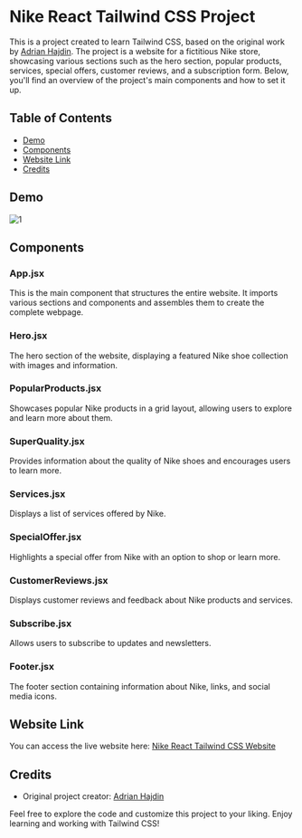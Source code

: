 # Nike React Tailwind CSS Project

This is a project created to learn Tailwind CSS, based on the original work by [Adrian Hajdin](https://github.com/adrianhajdin). The project is a website for a fictitious Nike store, showcasing various sections such as the hero section, popular products, services, special offers, customer reviews, and a subscription form. Below, you'll find an overview of the project's main components and how to set it up.

## Table of Contents

- [Demo](#demo)
- [Components](#components)
- [Website Link](#website-link)
- [Credits](#credits)

## Demo

![1](https://github.com/yusup-rd/nike-tailwind/assets/71926209/4eac3aca-46db-416d-b0ac-5ac11dbafd1e)

## Components

### App.jsx

This is the main component that structures the entire website. It imports various sections and components and assembles them to create the complete webpage.

### Hero.jsx

The hero section of the website, displaying a featured Nike shoe collection with images and information.

### PopularProducts.jsx

Showcases popular Nike products in a grid layout, allowing users to explore and learn more about them.

### SuperQuality.jsx

Provides information about the quality of Nike shoes and encourages users to learn more.

### Services.jsx

Displays a list of services offered by Nike.

### SpecialOffer.jsx

Highlights a special offer from Nike with an option to shop or learn more.

### CustomerReviews.jsx

Displays customer reviews and feedback about Nike products and services.

### Subscribe.jsx

Allows users to subscribe to updates and newsletters.

### Footer.jsx

The footer section containing information about Nike, links, and social media icons.

## Website Link

You can access the live website here: [Nike React Tailwind CSS Website](https://nike-react-tailwindcss.netlify.app/)

## Credits

- Original project creator: [Adrian Hajdin](https://github.com/adrianhajdin)

Feel free to explore the code and customize this project to your liking. Enjoy learning and working with Tailwind CSS!
